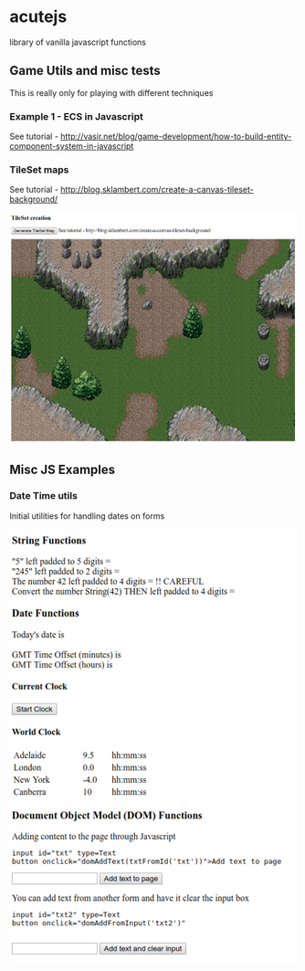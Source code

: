 # acutejs
library of vanilla javascript functions


## Game Utils and misc tests
This is really only for playing with different techniques


### Example 1 - ECS in Javascript
See tutorial - http://vasir.net/blog/game-development/how-to-build-entity-component-system-in-javascript


### TileSet maps

  See tutorial - http://blog.sklambert.com/create-a-canvas-tileset-background/

![screenshot of tileset map](https://github.com/acutesoftware/acutejs/blob/master/docs/acutejs_screenshot_tileset.png "screenshot of tileset map")



## Misc JS Examples

### Date Time utils
Initial utilities for handling dates on forms



![screenshot of JS](https://github.com/acutesoftware/acutejs/blob/master/docs/acutejs_screenshot_maths.png "screenshot of JS")
